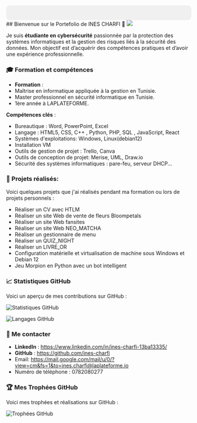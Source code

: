 
<div style="background-color: #f0f0f0; padding: 20px; border-radius: 10px;">
</div>
## Bienvenue sur le Portefolio de INES CHARFI 👋
<img src="https://github.com/ines-charfi/ines-charfi/blob/main/Purple%20and%20Blue%20Modern%20Y2K%20Thank%20You%2010K%20Followers%20Banner.png" />


Je suis **étudiante en cybersécurité** passionnée par la protection des systèmes informatiques et la gestion des risques liés à la sécurité des données. Mon objectif est d’acquérir des compétences pratiques et d’avoir une expérience professionnelle.


### 🎓 Formation et compétences

- **Formation** :
- Maîtrise en informatique appliquée à la gestion en Tunisie.
- Master professionnel en sécurité informatique en Tunisie.
- 1ère année à LAPLATEFORME.

 **Compétences clés** :

- Bureautique : Word, PowerPoint, Excel
- Langage : HTML5, CSS, C++ , Python, PHP, SQL , JavaScript, React
- Systèmes d'exploitations: Windows, Linux(debian12)
- Installation VM
- Outils de gestion de projet : Trello, Canva
- Outils de conception de projet: Merise, UML, Draw.io
- Sécurité des systèmes informatiques : pare-feu, serveur DHCP...
  

### 🚀 Projets réalisés:

Voici quelques projets que j'ai réalisés pendant ma formation ou lors de projets personnels :

* Réaliser un CV avec HTLM
* Réaliser un site Web de vente de fleurs Bloompetals
* Réaliser un site Web fansites
* Réaliser un site Web NEO_MATCHA
* Réaliser un gestionnaire de menu
* Réaliser un QUIZ_NIGHT
* Réaliser un LIVRE_OR
* Configuration matérielle et virtualisation de machine sous Windows et Debian 12
* Jeu Morpion en Python avec un bot intelligent


 ### 📈 Statistiques GitHub 


Voici un aperçu de mes contributions sur GitHub : 

![Statistiques GitHub](https://github-readme-stats.vercel.app/api?username=ines-charfi&show_icons=true&hide_title=true&count_private=true)

![Langages GitHub](https://github-readme-stats.vercel.app/api/top-langs/?username=ines-charfi&layout=compact)


### 📱 Me contacter

- **LinkedIn** : https://www.linkedin.com/in/ines-charfi-13ba13335/
- **GitHub** : https://github.com/ines-charfi
- Email: https://mail.google.com/mail/u/0/?view=cm&fs=1&to=ines.charfi@laplateforme.io
- Numéro de téléphone : 0782080277


### 🏆 Mes Trophées GitHub

Voici mes trophées et réalisations sur GitHub :

![Trophées GitHub](https://github-profile-trophy.vercel.app/?username=ines-charfi&theme=dark&no-frame=true&margin-w=10&margin-h=10)
